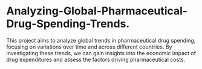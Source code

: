 # Analyzing-Global-Pharmaceutical-Drug-Spending-Trends.
This project aims to analyze global trends in pharmaceutical drug spending, focusing on variations over time and across different countries. By investigating these trends, we can gain insights into the economic impact of drug expenditures and assess the factors driving pharmaceutical costs.
